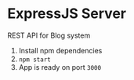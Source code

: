 # ExpressJS Server

REST API for Blog system

1. Install npm dependencies
2. `npm start`
3. App is ready on port `3000`
